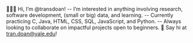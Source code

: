 👩🏻‍💻 Hi, I’m @transdoan!
-- I’m interested in anything involving research, software development, (small or big) data, and learning.
-- Currently practicing C, Java, HTML, CSS, SQL, JavaScript, and Python.
-- Always looking to collaborate on impactful projects open to beginners.
📮 Say hi at tran.doan@yale.edu!

